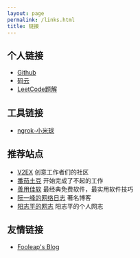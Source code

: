 ```yaml
---
layout: page
permalink: /links.html
title: 链接
---
```


## 个人链接

* [Github](https://github.com/znfang/)
* [码云](https://gitee.com/znfang/)
* [LeetCode题解](http://leetcode-gitbook.znfang.ml)

## 工具链接

* [ngrok-小米球](https://manager.xiaomiqiu.com/)

## 推荐站点

* [V2EX](https://www.v2ex.com) 创意工作者们的社区
* [番茄土豆](https://pomotodo.com) 开始完成了不起的工作
* [善用佳软](http://xbeta.info) 最经典免费软件，最实用软件技巧
* [阮一峰的网络日志](http://www.ruanyifeng.com/blog) 著名博客
* [阳志平的网志](http://www.yangzhiping.com) 阳志平的个人网志

## 友情链接

* [Fooleap's Blog](https://blog.fooleap.org/)
